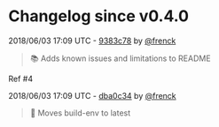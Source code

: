 # Changelog since v0.4.0

2018/06/03 17:09 UTC - [9383c78](https://github.com/hassio-addons/addon-airsonos/commit/9383c784d97ee6edba72bd178b55ac5263497832) by [@frenck](https://github.com/frenck)
> :books: Adds known issues and limitations to README

Ref #4 

2018/06/03 17:09 UTC - [dba0c34](https://github.com/hassio-addons/addon-airsonos/commit/dba0c34ae7be09e789f9b654645083d805391eea) by [@frenck](https://github.com/frenck)
> :rocket: Moves build-env to latest 

